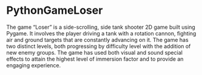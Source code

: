 # PythonGameLoser
The game “Loser” is a side-scrolling, side tank shooter 2D game built using Pygame. It involves the player driving a tank with a rotation cannon, fighting air and ground targets that are constantly advancing on it. The game has two distinct levels, both progressing by difficulty level with the addition of new enemy groups. The game has used both visual and sound special effects to attain the highest level of immersion factor and to provide an engaging experience.
